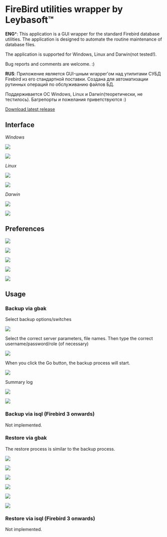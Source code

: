

# FireBird utilities wrapper by Leybasoft&#8482;



**ENG***: This application is a GUI wrapper for the standard Firebird database utilities. The application is designed to automate the routine maintenance of database files.

The application is supported for Windows, Linux and Darwin(not tested!).

Bug reports and comments are welcome. :)



**RUS**: Приложение является GUI-шным wrapper’ом над утилитами СУБД Firebird из его стандартной поставки. Создана для автоматизации рутинных операций по обслуживанию файлов БД.

Поддерживается ОС Windows, Linux и Darwin(теоретически, не тестилось). Багрепорты и пожелания приветствуются :)

[Download latest release](https://github.com/zoltanleo/fb_util_wrapper/releases)



## Interface

*Windows*

![](D:\Archive\code_source\leybasoft_base_br\img\pic_win_01.png)

![](D:\Archive\code_source\leybasoft_base_br\img\pic_win_02.png)



*Linux*

![](D:\Archive\code_source\leybasoft_base_br\img\pic_lnx_01.png)

![](D:\Archive\code_source\leybasoft_base_br\img\pic_lnx_02.png)



*Darwin*

![](D:\Archive\code_source\leybasoft_base_br\img\pic_darwin_01.png)

![](D:\Archive\code_source\leybasoft_base_br\img\pic_darwin_02.png)

## Preferences

![](D:\Archive\code_source\leybasoft_base_br\img\pic_win_04.png)

![](D:\Archive\code_source\leybasoft_base_br\img\pic_win_05.png)

![](D:\Archive\code_source\leybasoft_base_br\img\pic_win_06.png)

![](D:\Archive\code_source\leybasoft_base_br\img\pic_win_07.png)

![](D:\Archive\code_source\leybasoft_base_br\img\pic_win_08.png)



## Usage
### Backup via gbak

Select backup options/switches

![](D:\Archive\code_source\leybasoft_base_br\img\pic_win_09.png)



Select the correct server parameters, file names. Then type the correct username/password/role (of necessary) 

![](D:\Archive\code_source\leybasoft_base_br\img\pic_win_10.png)

When you click the Go button, the backup process will start.

![](D:\Archive\code_source\leybasoft_base_br\img\pic_win_11.png)

Summary log

![](D:\Archive\code_source\leybasoft_base_br\img\pic_win_12.png)

![](D:\Archive\code_source\leybasoft_base_br\img\pic_win_13.png)



### Backup via isql (Firebird 3 onwards)

Not implemented.



### Restore via gbak

The restore process is similar to the backup process.

![](D:\Archive\code_source\leybasoft_base_br\img\pic_win_14.png)

![](D:\Archive\code_source\leybasoft_base_br\img\pic_win_15.png)

![](D:\Archive\code_source\leybasoft_base_br\img\pic_win_16.png)

![](D:\Archive\code_source\leybasoft_base_br\img\pic_win_17.png)

![](D:\Archive\code_source\leybasoft_base_br\img\pic_win_18.png)

![](D:\Archive\code_source\leybasoft_base_br\img\pic_win_19.png)



### Restore via isql (Firebird 3 onwards)

Not implemented.